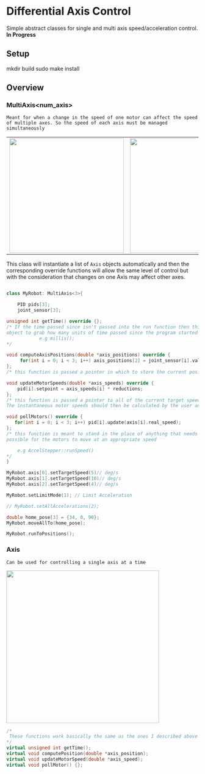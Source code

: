 # Differential Axis Control 

Simple abstract classes for single and multi axis speed/acceleration control. **In Progress**

## Setup 
mkdir build
sudo make install 

## Overview
### MultiAxis<num_axis>

```Meant for when a change in the speed of one motor can affect the speed of multiple axes. So the speed of each axis must be managed simultaneously```

|||
|---|---|
|<img src="imgs/Differential-drive.png" width= "300">|<img src="imgs/wrists.jpeg" width= "300">|

This class will instantiate a list of ```Axis``` objects automatically and then the corresponding override functions will allow the same level of control but with the consideration that changes on one Axis may affect other axes.

``` cpp

class MyRobot: MultiAxis<3>{

    PID pids[3];
    joint_sensor[3];

unsigned int getTime() override {};
/* If the time passed since isn't passed into the run function then this allows the 
object to grab how many units of time passed since the program started and compute speed + acceleration. 
            e.g millis();
*/

void computeAxisPositions(double *axis_positions) override {
     for(int i = 0; i < 3; i++) axis_positions[2] = joint_sensor[i].value;
};
/* this function is passed a pointer in which to store the current position of each controlled axis in order */

void updateMotorSpeeds(double *axis_speeds) override { 
    pid[i].setpoint = axis_speeds[i] * reductions;
};
/* this function is passed a pointer to all of the current target speeds that each axis should attempt to achieve. 
The instantaneous motor speeds should then be calculated by the user and applied for proper control*/

void pollMotors() override {
   for(int i = 0; i < 3; i++) pid[i].update(axis[i].real_speed);
};
/* this function is meant to stand in the place of anything that needs to be called as often as 
possible for the motors to move at an appropriate speed

    e.g AccelStepper::runSpeed()
*/
}

MyRobot.axis[0].setTargetSpeed(5)// deg/s
MyRobot.axis[1].setTargetSpeed(10)// deg/s
MyRobot.axis[2].setTargetSpeed(4)// deg/s

MyRobot.setLimitMode(1); // Limit Acceleration

// MyRobot.setAllAccelerations(2);

double home_pose[3] = {34, 0, 90};
MyRobot.moveAllTo(home_pose);

MyRobot.runToPositions();

```


### Axis
``` Can be used for controlling a single axis at a time ```

<img src="imgs/collab.png" width= "400">

``` cpp
/*
 These functions work basically the same as the ones I described above but for a single access it's not necessary to try and override these if you just want to use the MultiAxis class. 
*/
virtual unsigned int getTime();
virtual void computePosition(double *axis_position);
virtual void updateMotorSpeed(double *axis_speed);
virtual void pollMotor() {};
```
